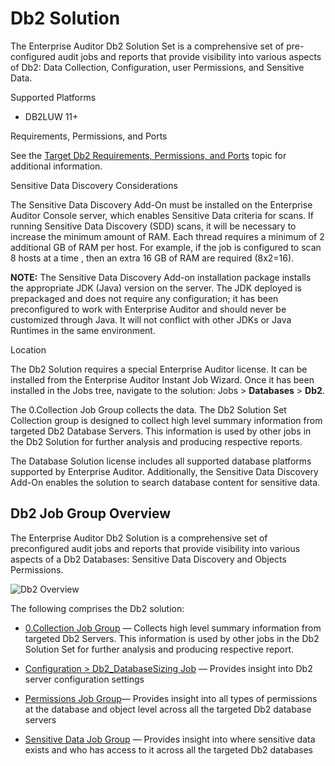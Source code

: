 # Db2 Solution

The Enterprise Auditor Db2 Solution Set is a comprehensive set of pre-configured audit jobs and
reports that provide visibility into various aspects of Db2: Data Collection, Configuration, user
Permissions, and Sensitive Data.

Supported Platforms

- DB2LUW 11+

Requirements, Permissions, and Ports

See the
[Target Db2 Requirements, Permissions, and Ports](/docs/accessanalyzer/11.6/requirements/target/databasedb2.md)
topic for additional information.

Sensitive Data Discovery Considerations

The Sensitive Data Discovery Add-On must be installed on the Enterprise Auditor Console server,
which enables Sensitive Data criteria for scans. If running Sensitive Data Discovery (SDD) scans, it
will be necessary to increase the minimum amount of RAM. Each thread requires a minimum of 2
additional GB of RAM per host. For example, if the job is configured to scan 8 hosts at a time ,
then an extra 16 GB of RAM are required (8x2=16).

**NOTE:** The Sensitive Data Discovery Add-on installation package installs the appropriate JDK
(Java) version on the server. The JDK deployed is prepackaged and does not require any
configuration; it has been preconfigured to work with Enterprise Auditor and should never be
customized through Java. It will not conflict with other JDKs or Java Runtimes in the same
environment.

Location

The Db2 Solution requires a special Enterprise Auditor license. It can be installed from the
Enterprise Auditor Instant Job Wizard. Once it has been installed in the Jobs tree, navigate to the
solution: Jobs > **Databases** > **Db2**.

The 0.Collection Job Group collects the data. The Db2 Solution Set Collection group is designed to
collect high level summary information from targeted Db2 Database Servers. This information is used
by other jobs in the Db2 Solution for further analysis and producing respective reports.

The Database Solution license includes all supported database platforms supported by Enterprise
Auditor. Additionally, the Sensitive Data Discovery Add-On enables the solution to search database
content for sensitive data.

## Db2 Job Group Overview

The Enterprise Auditor Db2 Solution is a comprehensive set of preconfigured audit jobs and reports
that provide visibility into various aspects of a Db2 Databases: Sensitive Data Discovery and
Objects Permissions.

![Db2 Overview](/img/product_docs/accessanalyzer/11.6/accessanalyzer/admin/runninginstances/overview.webp)

The following comprises the Db2 solution:

- [0.Collection Job Group](/docs/accessanalyzer/11.6/solutions/databases/db2/collection/overview.md)
  — Collects high level summary information from targeted Db2 Servers. This information is used by
  other jobs in the Db2 Solution Set for further analysis and producing respective report.

- [Configuration > Db2_DatabaseSizing Job](/docs/accessanalyzer/11.6/solutions/databases/db2/db2_databasesizing.md)
  — Provides insight into Db2 server configuration settings

- [Permissions Job Group](/docs/accessanalyzer/11.6/solutions/databases/db2/permissions/overview.md)—
  Provides insight into all types of permissions at the database and object level across all the
  targeted Db2 database servers

- [Sensitive Data Job Group](/docs/accessanalyzer/11.6/solutions/databases/db2/sensitivedata/overview.md)
  — Provides insight into where sensitive data exists and who has access to it across all the
  targeted Db2 databases
